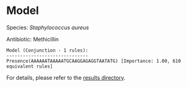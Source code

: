 
# Model

Species: *Staphylococcus aureus*

Antibiotic: Methicillin

```
Model (Conjunction - 1 rules):
------------------------------
Presence(AAAAAATAAAAATGCAAGGAGAGGTAATATG) [Importance: 1.00, 610 equivalent rules]

```

For details, please refer to the [results directory](../../../../../results/scm_b/staphylococcus%20aureus/methicillin/repeat_6/).

